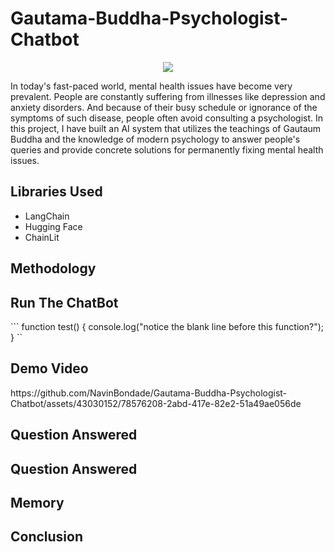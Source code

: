# Gautama-Buddha-Psychologist-Chatbot
<p align="center">
<img src="https://e0.pxfuel.com/wallpapers/344/189/desktop-wallpaper-buddha-anime-buddhist-art.jpg">
</p>
<p>In today's fast-paced world, mental health issues have become very prevalent. People are constantly suffering from illnesses like depression and anxiety disorders. And because of their busy schedule or ignorance of the symptoms of such disease, people often avoid consulting a psychologist. In this project, I have built an AI system that utilizes the teachings of Gautaum Buddha and the knowledge of modern psychology to answer people's queries and provide concrete solutions for permanently fixing mental health issues. </p>
<h2>Libraries Used</h2>
<ul>
  <li>LangChain</li>
  <li>Hugging Face</li>
  <li>ChainLit</li>
</ul>
<h2>Methodology</h2>
<h2>Run The ChatBot</h2>
```
function test() {
  console.log("notice the blank line before this function?");
}
``
<h2>Demo Video</h2>
https://github.com/NavinBondade/Gautama-Buddha-Psychologist-Chatbot/assets/43030152/78576208-2abd-417e-82e2-51a49ae056de



<h2>Question Answered</h2>



<h2>Question Answered</h2>
<h2>Memory</h2>
<h2>Conclusion</h2>



